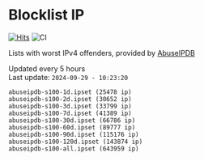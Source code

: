 # Blocklist IP

[![Hits](https://hits.seeyoufarm.com/api/count/incr/badge.svg?url=https%3A%2F%2Fgithub.com%2Fborestad%2Fblocklist-ip%2F&count_bg=%2379C83D&title_bg=%23555555&icon=&icon_color=%23E7E7E7&title=hits&edge_flat=false)](https://hits.seeyoufarm.com)  ![CI](https://img.shields.io/github/workflow/status/borestad/blocklist-ip/CI?style=flat-square)

Lists with worst IPv4 offenders, provided by [AbuseIPDB](https://www.abuseipdb.com/)

<!-- FOOTER-PLACEHOLDER -->
Updated every 5 hours<br>
Last update: `2024-09-29 - 10:23:20`
```
abuseipdb-s100-1d.ipset (25478 ip)
abuseipdb-s100-2d.ipset (30652 ip)
abuseipdb-s100-3d.ipset (33799 ip)
abuseipdb-s100-7d.ipset (41389 ip)
abuseipdb-s100-30d.ipset (66786 ip)
abuseipdb-s100-60d.ipset (89777 ip)
abuseipdb-s100-90d.ipset (115176 ip)
abuseipdb-s100-120d.ipset (143874 ip)
abuseipdb-s100-all.ipset (643959 ip)
```
